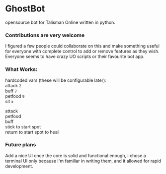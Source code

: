 # GhostBot #
opensource bot for Talisman Online written in python.

### Contributions are very welcome ###

I figured a few people could collaborate on this and make something useful for everyone
 with complete control to add or remove features as they wish. Everyone seems to have crazy UO scripts
 or their favourite bot app.

### What Works: ###

hardcoded vars (these will be configurable later):  
attack `2`  
buff `7`  
petfood `9`  
sit `x`  

attack  
petfood  
buff  
stick to start spot  
return to start spot to heal  

 ### Future plans ###

Add a nice UI once the core is solid and functional enough, i chose a terminal UI only because 
I'm familiar in writing them, and it allowed for rapid development.